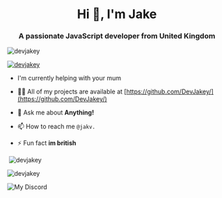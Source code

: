 <h1 align="center">Hi 👋, I'm Jake</h1>
<h3 align="center">A passionate JavaScript developer from United Kingdom</h3>

<p align="left"> <img src="https://komarev.com/ghpvc/?username=devjakey&label=Profile%20views&color=0e75b6&style=flat" alt="devjakey" /> </p>

<p align="left"> <a href="https://github.com/ryo-ma/github-profile-trophy"><img src="https://github-profile-trophy.vercel.app/?username=devjakey" alt="devjakey" /></a> </p>


- I'm currently helping with your mum

- 👨‍💻 All of my projects are available at [https://github.com/DevJakey/](https://github.com/DevJakey/)

- 💬 Ask me about **Anything!**

- 📫 How to reach me `@jakv.`

- ⚡ Fun fact **im british**
</p>



<p>&nbsp;<img align="center" src="https://github-readme-stats.vercel.app/api?username=devjakey&theme=synthwave&show_icons=true&locale=en" alt="devjakey" /></p>

<p><img align="center" src="https://github-readme-streak-stats.herokuapp.com/?user=devjakey&" alt="devjakey" /></p>

![My Discord](https://discord-readme-badge.vercel.app/api?id=925875435315806258)
